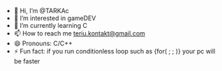 - 👋 Hi, I’m @TARKAc
- 👀 I’m interested in gameDEV
- 🌱 I’m currently learning C
- 📫 How to reach me teriu.kontakt@gmail.com
- 😄 Pronouns: C/C++
- ⚡ Fun fact: if you run conditionless loop such as {for( ; ; )} your pc will be faster

<!---
TARKAc/TARKAc is a ✨ special ✨ repository because its `README.md` (this file) appears on your GitHub profile.
You can click the Preview link to take a look at your changes.
--->
